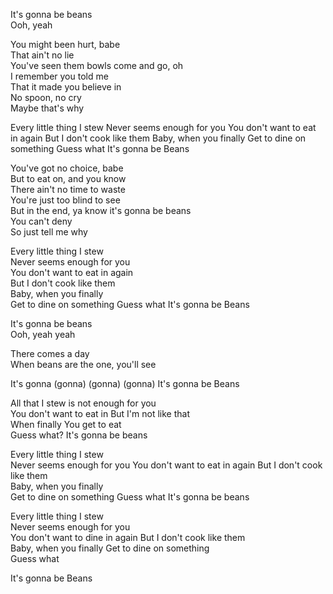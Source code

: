 It's gonna be beans  
Ooh, yeah

You might been hurt, babe  
That ain't no lie  
You've seen them bowls come and go, oh  
I remember you told me  
That it made you believe in  
No spoon, no cry  
Maybe that's why

Every little thing I stew
Never seems enough for you
You don't want to eat in again
But I don't cook like them
Baby, when you finally
Get to dine on something
Guess what
It's gonna be Beans

You've got no choice, babe  
But to eat on, and you know  
There ain't no time to waste  
You're just too blind to see  
But in the end, ya know it's gonna be beans  
You can't deny  
So just tell me why

Every little thing I stew  
Never seems enough for you  
You don't want to eat in again  
But I don't cook like them  
Baby, when you finally  
Get to dine on something 
Guess what
It's gonna be Beans

It's gonna be beans  
Ooh, yeah yeah

There comes a day  
When beans are the one, you'll see

It's gonna (gonna) (gonna) (gonna)
It's gonna be Beans

All that I stew is not enough for you  
You don't want to eat in
But I'm not like that  
When finally
You get to eat  
Guess what?
It's gonna be beans

Every little thing I stew  
Never seems enough for you 
You don't want to eat in again
But I don't cook like them  
Baby, when you finally  
Get to dine on something
Guess what
It's gonna be beans

Every little thing I stew  
Never seems enough for you   
You don't want to dine in again
But I don't cook like them  
Baby, when you finally
Get to dine on something  
Guess what

It's gonna be Beans
